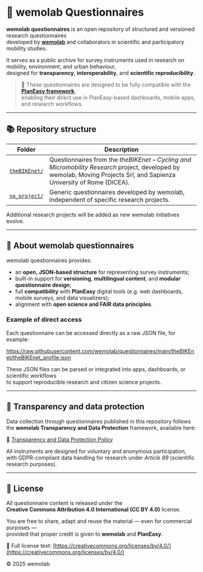 # 🧩 wemolab Questionnaires

**wemolab questionnaires** is an open repository of structured and versioned research questionnaires  
developed by **[wemolab](https://wemolab.eu/)** and collaborators in scientific and participatory mobility studies.

It serves as a public archive for survey instruments used in research on mobility, environment, and urban behaviour,  
designed for **transparency**, **interoperability**, and **scientific reproducibility**.

> 🧠 These questionnaires are designed to be fully compatible with the **[PlanEasy framework](https://github.com/planeasy-webgis/)**,  
> enabling their direct use in PlanEasy-based dashboards, mobile apps, and research workflows.

---

## 📚 Repository structure

| Folder | Description |
|---------|-------------|
| [`theBIKEnet/`](theBIKEnet/) | Questionnaires from the *theBIKEnet – Cycling and Micromobility Research* project, developed by wemolab, Moving Projects Srl, and Sapienza University of Rome (DICEA). |
| [`no_project/`](no_project/) | Generic questionnaires developed by wemolab, independent of specific research projects. |

Additional research projects will be added as new wemolab initiatives evolve.

---

## 🧠 About wemolab questionnaires

wemolab questionnaires provides:
- an **open, JSON-based structure** for representing survey instruments;
- built-in support for **versioning**, **multilingual content**, and **modular questionnaire design**;
- full **compatibility** with **PlanEasy** digital tools (e.g. web dashboards, mobile surveys, and data visualizers);
- alignment with **open science and FAIR data principles**.

### Example of direct access
Each questionnaire can be accessed directly as a raw JSON file, for example:

https://raw.githubusercontent.com/wemolab/questionnaires/main/theBIKEnet/theBIKEnet_profile.json

These JSON files can be parsed or integrated into apps, dashboards, or scientific workflows  
to support reproducible research and citizen science projects.

---

## 🔐 Transparency and data protection
Data collection through questionnaires published in this repository follows  
the **wemolab Transparency and Data Protection** framework, available here:

📄 [Transparency and Data Protection Policy](transparency.md)

All instruments are designed for voluntary and anonymous participation,  
with GDPR-compliant data handling for research under *Article 89* (scientific research purposes).

---

## 🔖 License

All questionnaire content is released under the  
**Creative Commons Attribution 4.0 International (CC BY 4.0)** license.

You are free to share, adapt and reuse the material — even for commercial purposes —  
provided that proper credit is given to **wemolab** and **PlanEasy**.

📄 Full license text: [https://creativecommons.org/licenses/by/4.0/](https://creativecommons.org/licenses/by/4.0/)

© 2025 wemolab
